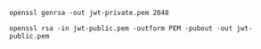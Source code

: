 ```shell
openssl genrsa -out jwt-private.pem 2048
```

```shell
openssl rsa -in jwt-public.pem -outform PEM -pubout -out jwt-public.pem
```
